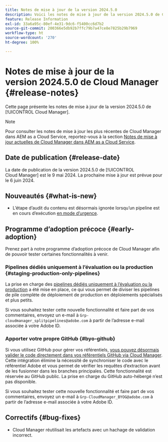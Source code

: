 ```yaml
---
title: Notes de mise à jour de la version 2024.5.0
description: Voici les notes de mise à jour de la version 2024.5.0 de Cloud Manager.
feature: Release Information
exl-id: 33a6a95c-80ef-4e31-9dc6-f5400cc6d7b2
source-git-commit: 200366e5db92b7ffc79b7a47ce8e7825b29b7969
workflow-type: ht
source-wordcount: '270'
ht-degree: 100%

---
```


# Notes de mise à jour de la version 2024.5.0 de Cloud Manager {#release-notes}

Cette page présente les notes de mise à jour de la version 2024.5.0 de [!UICONTROL Cloud Manager].

>[!NOTE]
>
>Pour consulter les notes de mise à jour les plus récentes de Cloud Manager dans AEM as a Cloud Service, reportez-vous à la section [Notes de mise à jour actuelles de Cloud Manager dans AEM as a Cloud Service](https://experienceleague.adobe.com/fr/docs/experience-manager-cloud-service/content/release-notes/cloud-manager/current).

## Date de publication {#release-date}

La date de publication de la version 2024.5.0 de [!UICONTROL Cloud Manager] est le 9 mai 2024. La prochaine mise à jour est prévue pour le 6 juin 2024.

## Nouveautés {#what-is-new}

* L’étape d’audit du contenu est désormais ignorée lorsqu’un pipeline est en cours d’exécution [en mode d’urgence](/help/using/code-deployment.md#emergency-pipeline).

## Programme d’adoption précoce {#early-adoption}

Prenez part à notre programme d’adoption précoce de Cloud Manager afin de pouvoir tester certaines fonctionnalités à venir.

### Pipelines dédiés uniquement à l’évaluation ou la production {#staging-production-only-pipelines}

La prise en charge des [pipelines dédiés uniquement à l’évaluation ou la production](/help/using/stage-prod-only.md) a été mise en place, ce qui vous permet de diviser les pipelines de pile complète de déploiement de production en déploiements spécialisés et plus petits.

Si vous souhaitez tester cette nouvelle fonctionnalité et faire part de vos commentaires, envoyez un e-mail à `Grp-cloudmanager_splitpipelines@adobe.com` à partir de l’adresse e-mail associée à votre Adobe ID.

### Apporter votre propre GitHub {#byo-github}

Si vous utilisez GitHub pour gérer vos référentiels, [vous pouvez désormais valider le code directement dans vos référentiels GitHub via Cloud Manager](/help/managing-code/private-repositories.md). Cette intégration élimine la nécessité de synchroniser le code avec le référentiel Adobe et vous permet de vérifier les requêtes d’extraction avant de les fusionner dans les branches principales. Cette fonctionnalité est réservée au GitHub public. La prise en charge du GitHub auto-hébergé n’est pas disponible.

Si vous souhaitez tester cette nouvelle fonctionnalité et faire part de vos commentaires, envoyez un e-mail à `Grp-CloudManager_BYOG@adobe.com` à partir de l’adresse e-mail associée à votre Adobe ID.

## Correctifs {#bug-fixes}

* Cloud Manager réutilisait les artefacts avec un hachage de validation incorrect.
